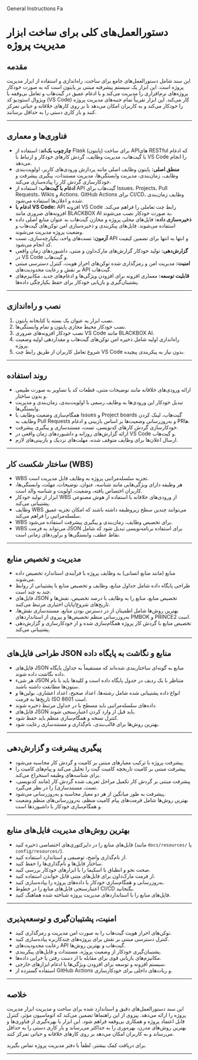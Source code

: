 General Instructions Fa



# دستورالعمل‌های کلی برای ساخت ابزار مدیریت پروژه

## مقدمه

این سند شامل دستورالعمل‌های جامع برای ساخت، راه‌اندازی و استفاده از ابزار مدیریت پروژه است. این ابزار یک سیستم پیشرفته مبتنی بر پایتون است که به صورت خودکار پروژه‌های نرم‌افزاری را مدیریت می‌کند و با ادغام عمیق در گیت‌هاب و تعامل بی‌وقفه با ویژوال استودیو کد (VS Code) کار می‌کند. این ابزار تقریباً تمام جنبه‌های مدیریت پروژه را خودکار می‌کند و به کاربران امکان می‌دهد تا بر روی کارهای خلاقانه و حیاتی تمرکز کنند و بار کاری دستی را به حداقل برسانند.

---

## فناوری‌ها و معماری

* **چارچوب بک‌اند:** استفاده از Flask (پایتون) برای ساخت APIهای RESTful که ادغام با گیت‌هاب، مدیریت وظایف، گردش کارهای خودکار و ارتباط با VS Code را انجام می‌دهد.
* **منطق اصلی:** پایتون وظایف اصلی مانند پردازش ورودی‌های کاربر، اولویت‌بندی وظایف، زمان‌بندی، مدیریت وابستگی‌ها، مدیریت مستندات، پیگیری پیشرفت و خودکارسازی گردش کار را پیاده‌سازی می‌کند.
* **ادغام با گیت‌هاب:** استفاده از API گیت‌هاب برای Issues، Projects، Pull Requests، Wikis و Actions. GitHub Actions برای CI/CD، وظایف زمان‌بندی شده و اعلان‌ها استفاده می‌شود.
* **ادغام با VS Code:** API افزونه VS Code رابط چت تعاملی را فراهم می‌کند. افزونه‌های ضروری مانند BLACKBOX AI به صورت خودکار نصب می‌شوند.
* **ذخیره‌سازی داده:** فایل‌های محلی پروژه و مخازن گیت‌هاب به عنوان منابع اصلی داده استفاده می‌شوند. فایل‌های پیکربندی و ذخیره‌سازی امن توکن‌های گیت‌هاب و وضعیت پروژه مدیریت می‌شوند.
* **آزمون:** تست‌های واحد، یکپارچه‌سازی، تست API و انتها به انتها برای تضمین کیفیت کد انجام می‌شود.
* **گزارش‌دهی:** تولید خودکار گزارش‌های مارک‌داون و متنی، داشبوردهای زمان واقعی در VS Code و گیت‌هاب.
* **امنیت:** مدیریت امن و رمزگذاری شده توکن‌های احراز هویت، کنترل دسترسی مبتنی بر نقش و رعایت محدودیت‌های API گیت‌هاب.
* **قابلیت توسعه:** معماری افزونه برای افزودن ویژگی‌ها و ادغام‌های جدید. مکانیزم‌های پشتیبان‌گیری و بازیابی خودکار برای حفظ یکپارچگی داده‌ها.

---

## نصب و راه‌اندازی

1. نصب ابزار به عنوان یک بسته یا کتابخانه پایتون.
2. نصب خودکار محیط مجازی پایتون و تمام وابستگی‌ها.
3. نصب خودکار افزونه‌های ضروری VS Code مانند BLACKBOX AI.
4. راه‌اندازی اولیه شامل ذخیره امن توکن‌های گیت‌هاب و مقداردهی اولیه وضعیت پروژه.
5. شروع تعامل کاربران از طریق رابط چت VS Code بدون نیاز به پیکربندی پیچیده.

---

## روند استفاده

* ارائه ورودی‌های خلاقانه مانند توضیحات متنی، قطعات کد یا تصاویر به صورت طبیعی و بدون ساختار.
* تبدیل خودکار این ورودی‌ها به وظایف رسمی با اولویت‌بندی، زمان‌بندی و مدیریت وابستگی‌ها.
* همگام‌سازی وضعیت وظایف با Issues و Project boards گیت‌هاب، لینک کردن وظایف به Pull Requests و به‌روزرسانی وضعیت‌ها بر اساس بازبینی و ادغام PRها.
* خودکارسازی گردش کارهای کدنویسی، تست، مستندسازی و پیگیری پیشرفت.
* ارائه گزارش‌های روزانه و داشبوردهای زمان واقعی در VS Code و گیت‌هاب.
* ارسال اعلان‌ها برای وظایف متوقف شده، مهلت‌های نزدیک و بازبینی‌های لازم.

---

## ساختار شکست کار (WBS)

* WBS تجزیه سلسله‌مراتبی پروژه به وظایف قابل مدیریت است.
* هر وظیفه دارای ویژگی‌هایی مانند شناسه، عنوان، توضیحات، مهلت، وابستگی‌ها، کاربران اختصاص یافته، وضعیت، اولویت و شناسه والد است.
* ابزار از تولید خودکار WBS از ورودی‌های خلاقانه با استفاده از هوش مصنوعی پشتیبانی می‌کند.
* وظایف WBS می‌توانند چندین سطح زیروظیفه داشته باشند که امکان تجزیه عمیق سلسله‌مراتبی را فراهم می‌کند.
* WBS برای تخصیص وظایف، زمان‌بندی و پیگیری پیشرفت استفاده می‌شود.
* WBS می‌تواند به فرمت JSON برای استفاده برنامه‌نویسی تبدیل شود که شامل نقاط عطف، وابستگی‌ها و برآوردهای زمانی است.

---

## مدیریت و تخصیص منابع

* منابع (مانند منابع انسانی) به وظایف پروژه با فرآیندی استاندارد تخصیص داده می‌شوند.
* طراحی پایگاه داده شامل جداول منابع، وظایف و تخصیص منابع با پشتیبانی از روابط چند به چند است.
* فایل‌های JSON تخصیص منابع، منابع را به وظایف با درصد تخصیص، نقش‌ها و تاریخ‌های شروع/پایان اختیاری مرتبط می‌کنند.
* بهترین روش‌ها شامل اطمینان از در دسترس بودن منابع، مستندسازی نقش‌ها، به‌روزرسانی منظم تخصیص‌ها و پیروی از استانداردهای PMBOK و PRINCE2 است.
* تخصیص منابع با گردش کار پروژه همگام‌سازی شده و از خودکارسازی و گزارش‌دهی پشتیبانی می‌کند.

---

## طراحی فایل‌های JSON منابع و نگاشت به پایگاه داده

* فایل‌های JSON منابع به گونه‌ای ساختاربندی شده‌اند که مستقیماً به جداول پایگاه داده نگاشت داده شوند.
* هر شیء JSON متناظر با یک ردیف در جدول پایگاه داده است و کلیدها باید با نام ستون‌ها مطابقت داشته باشند.
* انواع داده پشتیبانی شده شامل رشته‌ها، اعداد صحیح، اعداد اعشاری، بولین‌ها و تاریخ‌ها به فرمت ISO 8601 است.
* داده‌های سلسله‌مراتبی باید مسطح یا در جداول مرتبط ذخیره شوند.
* فایل‌های JSON باید قبل از وارد کردن اعتبارسنجی شوند.
* کنترل نسخه و همگام‌سازی منظم باید حفظ شود.
* بهترین روش‌ها برای قالب‌بندی، نام‌گذاری و مستندسازی رعایت شود.

---

## پیگیری پیشرفت و گزارش‌دهی

* پیشرفت پروژه با ترکیب معیارهای مبتنی بر کامیت و گردش کار محاسبه می‌شود.
* پیشرفت مبتنی بر کامیت تاریخچه کامیت گیت را تحلیل می‌کند و پیام‌های کامیت را برای شناسه‌های وظیفه استخراج می‌کند.
* پیشرفت مبتنی بر گردش کار تکمیل مراحل تعریف شده گردش کار (مانند کدنویسی، تست، مستندسازی) را در نظر می‌گیرد.
* پیشرفت به طور میانگین از هر دو معیار محاسبه و به‌روزرسانی می‌شود.
* بهترین روش‌ها شامل فرمت‌های پیام کامیت منظم، به‌روزرسانی‌های منظم وضعیت و همگام‌سازی خودکار با داشبوردها است.

---

## بهترین روش‌های مدیریت فایل‌های منابع

* فایل‌های منابع را در دایرکتوری‌های اختصاصی ذخیره کنید (مانند `docs/resources/` یا `config/resources/`).
* از نام‌گذاری واضح، توصیفی و استاندارد استفاده کنید.
* ساختار فایل‌ها و نام‌گذاری‌ها را حفظ کنید.
* صحت نحو و انطباق با اسکیما را با ابزارهای خودکار بررسی کنید.
* از فرمت مارک‌داون برای فایل‌های متنی قابل خواندن استفاده کنید.
* به‌روزرسانی و همگام‌سازی خودکار با داده‌های پروژه را پیاده‌سازی کنید.
* اعتبارسنجی فایل‌های منابع را در خطوط CI/CD بگنجانید.
* فایل‌های منابع را با استانداردهای مدیریت پروژه شناخته شده هماهنگ کنید.

---

## امنیت، پشتیبان‌گیری و توسعه‌پذیری

* توکن‌های احراز هویت گیت‌هاب را به صورت امن مدیریت و رمزگذاری کنید.
* کنترل دسترسی مبتنی بر نقش برای پروژه‌های چندکاربره پیاده‌سازی کنید.
* رعایت محدودیت‌های API گیت‌هاب و بهترین روش‌ها.
* پشتیبان‌گیری خودکار از وضعیت پروژه، مستندات و فایل‌های پیکربندی.
* مکانیزم‌های بازیابی قوی برای مقابله با از دست رفتن یا خرابی داده‌ها.
* سیستم افزونه و توسعه برای افزودن ویژگی‌ها یا ادغام ابزارهای خارجی.
* استفاده گسترده از GitHub Actions و ربات‌های داخلی برای خودکارسازی.

---

## خلاصه

این سند دستورالعمل‌های دقیق و استاندارد شده برای ساخت و مدیریت ابزار مدیریت پروژه را ارائه می‌دهد. پیروی از این راهنماها تضمین می‌کند که اتوماسیون مؤثر، کنترل قابل اعتماد پروژه و همکاری بی‌وقفه فراهم شود. این ابزار با بهره‌گیری از فناوری‌ها و بهترین روش‌های مدرن، بهره‌وری را به حداکثر می‌رساند و بار کاری دستی را به حداقل می‌رساند و به کاربران امکان می‌دهد بر روی کارهای خلاقانه و حیاتی تمرکز کنند.

برای دریافت کمک بیشتر، لطفاً با دفتر مدیریت پروژه تماس بگیرید.

---